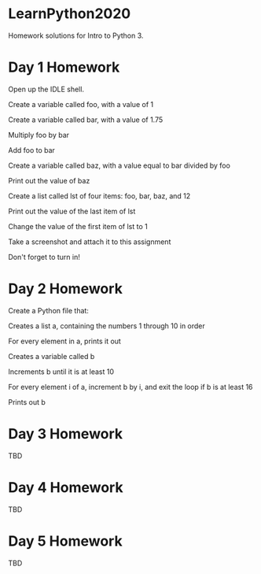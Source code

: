 # LearnPython2020
Homework solutions for Intro to Python 3.

# Day 1 Homework
Open up the IDLE shell.

Create a variable called foo, with a value of 1

Create a variable called bar, with a value of 1.75

Multiply foo by bar

Add foo to bar

Create a variable called baz, with a value equal to bar divided by foo

Print out the value of baz

Create a list called lst of four items: foo, bar, baz, and 12

Print out the value of the last item of lst

Change the value of the first item of lst to 1

Take a screenshot and attach it to this assignment

Don't forget to turn in!

# Day 2 Homework

Create a Python file that:

Creates a list a, containing the numbers 1 through 10 in order

For every element in a, prints it out

Creates a variable called b

Increments b until it is at least 10

For every element i of a, increment b by i, and exit the loop if b is at least 16

Prints out b

# Day 3 Homework

TBD

# Day 4 Homework

TBD

# Day 5 Homework

TBD
